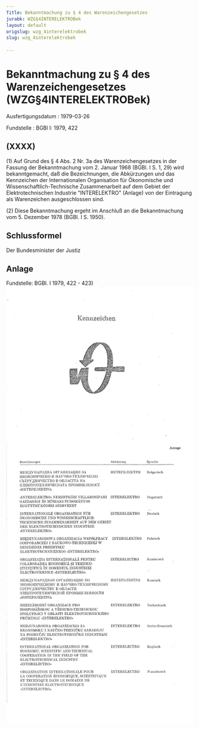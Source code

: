 ```yaml
---
Title: Bekanntmachung zu § 4 des Warenzeichengesetzes
jurabk: WZG§4INTERELEKTROBek
layout: default
origslug: wzg_4interelektrobek
slug: wzg_4interelektrobek

---
```


# Bekanntmachung zu § 4 des Warenzeichengesetzes (WZG§4INTERELEKTROBek)

Ausfertigungsdatum
:   1979-03-26

Fundstelle
:   BGBl I: 1979, 422



## (XXXX)

(1) Auf Grund des § 4 Abs. 2 Nr. 3a des Warenzeichengesetzes in der
Fassung der Bekanntmachung vom 2. Januar 1968 (BGBl. I S. 1, 29) wird
bekanntgemacht, daß die Bezeichnungen, die Abkürzungen und das
Kennzeichen der Internationalen Organisation für Ökonomische und
Wissenschaftlich-Technische Zusammenarbeit auf dem Gebiet der
Elektrotechnischen Industrie "INTERELEKTRO" (Anlage) von der
Eintragung als Warenzeichen ausgeschlossen sind.

(2) Diese Bekanntmachung ergeht im Anschluß an die Bekanntmachung vom
5\. Dezember 1978 (BGBl. I S. 1950).


## Schlussformel

Der Bundesminister der Justiz


## Anlage

Fundstelle: BGBl. I 1979, 422 - 423)
![bgbl1_1979_j0422_0010.jpg](bgbl1_1979_j0422_0010.jpg)![bgbl1_1979_j0423_0010.jpg](bgbl1_1979_j0423_0010.jpg)
